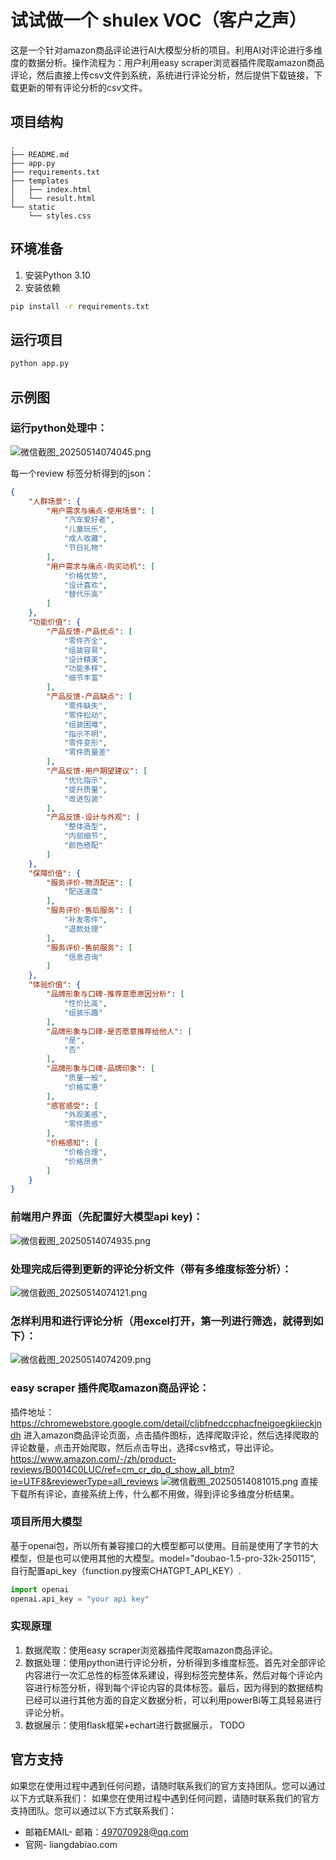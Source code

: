 # 试试做一个 shulex VOC（客户之声）
这是一个针对amazon商品评论进行AI大模型分析的项目。利用AI对评论进行多维度的数据分析。操作流程为：用户利用easy scraper浏览器插件爬取amazon商品评论，然后直接上传csv文件到系统，系统进行评论分析，然后提供下载链接，下载更新的带有评论分析的csv文件。
## 项目结构
```
.
├── README.md
├── app.py
├── requirements.txt
├── templates
│   ├── index.html
│   └── result.html
└── static
    └── styles.css
```
## 环境准备
1. 安装Python 3.10
2. 安装依赖
```bash
pip install -r requirements.txt
```
## 运行项目
```bash
python app.py
```
 
## 示例图
### 运行python处理中：
![微信截图_20250514074045.png](微信截图_20250514074045.png)

每一个review 标签分析得到的json： 
```json
{
    "人群场景": {
        "用户需求与痛点-使用场景": [
            "汽车爱好者",
            "儿童玩乐",
            "成人收藏",
            "节日礼物"
        ],
        "用户需求与痛点-购买动机": [
            "价格优势",
            "设计喜欢",
            "替代乐高"
        ]
    },
    "功能价值": {
        "产品反馈-产品优点": [
            "零件齐全",
            "组装容易",
            "设计精美",
            "功能多样",
            "细节丰富"
        ],
        "产品反馈-产品缺点": [
            "零件缺失",
            "零件松动",
            "组装困难",
            "指示不明",
            "零件变形",
            "零件质量差"
        ],
        "产品反馈-用户期望建议": [
            "优化指示",
            "提升质量",
            "改进包装"
        ],
        "产品反馈-设计与外观": [
            "整体造型",
            "内部细节",
            "颜色搭配"
        ]
    },
    "保障价值": {
        "服务评价-物流配送": [
            "配送速度"
        ],
        "服务评价-售后服务": [
            "补发零件",
            "退款处理"
        ],
        "服务评价-售前服务": [
            "信息咨询"
        ]
    },
    "体验价值": {
        "品牌形象与口碑-推荐意愿原因分析": [
            "性价比高",
            "组装乐趣"
        ],
        "品牌形象与口碑-是否愿意推荐给他人": [
            "是",
            "否"
        ],
        "品牌形象与口碑-品牌印象": [
            "质量一般",
            "价格实惠"
        ],
        "感官感受": [
            "外观美感",
            "零件质感"
        ],
        "价格感知": [
            "价格合理",
            "价格昂贵"
        ]
    }
}
```

### 前端用户界面（先配置好大模型api key)：

![微信截图_20250514074935.png](微信截图_20250514074935.png)


### 处理完成后得到更新的评论分析文件（带有多维度标签分析）：

![微信截图_20250514074121.png](微信截图_20250514074121.png)


### 怎样利用和进行评论分析（用excel打开，第一列进行筛选，就得到如下）：
![微信截图_20250514074209.png](微信截图_20250514074209.png)


### easy scraper 插件爬取amazon商品评论：
插件地址： https://chromewebstore.google.com/detail/cljbfnedccphacfneigoegkiieckjndh
进入amazon商品评论页面，点击插件图标，选择爬取评论，然后选择爬取的评论数量，点击开始爬取，然后点击导出，选择csv格式，导出评论。https://www.amazon.com/-/zh/product-reviews/B0014C0LUC/ref=cm_cr_dp_d_show_all_btm?ie=UTF8&reviewerType=all_reviews
![微信截图_20250514081015.png](微信截图_20250514081015.png)
直接下载所有评论，直接系统上传，什么都不用做，得到评论多维度分析结果。

### 项目所用大模型
基于openai包，所以所有兼容接口的大模型都可以使用。目前是使用了字节的大模型，但是也可以使用其他的大模型。model="doubao-1.5-pro-32k-250115", 自行配置api_key（function.py搜索CHATGPT_API_KEY）.
```python
import openai
openai.api_key = "your api key"
```

### 实现原理
1. 数据爬取：使用easy scraper浏览器插件爬取amazon商品评论。
2. 数据处理：使用python进行评论分析，分析得到多维度标签。首先对全部评论内容进行一次汇总性的标签体系建设，得到标签完整体系，然后对每个评论内容进行标签分析，得到每个评论内容的具体标签。最后，因为得到的数据结构已经可以进行其他方面的自定义数据分析，可以利用powerBi等工具轻易进行评论分析。
3. 数据展示：使用flask框架+echart进行数据展示， TODO

## 官方支持
如果您在使用过程中遇到任何问题，请随时联系我们的官方支持团队。您可以通过以下方式联系我们：
如果您在使用过程中遇到任何问题，请随时联系我们的官方支持团队。您可以通过以下方式联系我们：
- 邮箱EMAIL- 邮箱：497070928@qq.com
- 官网- liangdabiao.com